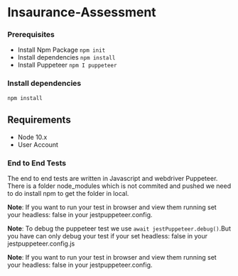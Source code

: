 # Insaurance-Assessment
### Prerequisites

- Install Npm Package `npm init`
- Install dependencies `npm install`
- Install Puppeteer `npm I puppeteer`


### Install dependencies

```
npm install
```
## Requirements

- Node 10.x
- User Account

### End to End Tests
The end to end tests are written in Javascript and webdriver Puppeteer. There is a folder node_modules which is not commited and pushed we need to do install npm to get the folder in local.



**Note**: If you want to run your test in browser and view them running set your headless: false in your jestpuppeteer.config.

**Note**: To debug the puppeteer test we use `await jestPuppeteer.debug()`.But you have can only debug your test if your set headless: false in your jestpuppeteer.config.js

**Note**: If you want to run your test in browser and view them running set your headless: false in your jestpuppeteer.config.